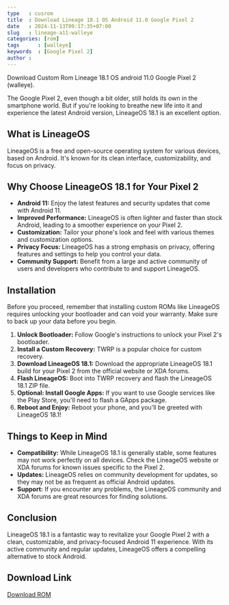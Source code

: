 ```yaml
---
type   : cusrom
title  : Download Lineage 18.1 OS Android 11.0 Google Pixel 2
date   : 2024-11-13T09:17:35+07:00
slug   : lineage-a11-walleye
categories: [rom]
tags      : [walleye]
keywords  : [Google Pixel 2]
author :
---
```


Download Custom Rom Lineage 18.1 OS android 11.0 Google Pixel 2 (walleye).

The Google Pixel 2, even though a bit older, still holds its own in the smartphone world. But if you're looking to breathe new life into it and experience the latest Android version, LineageOS 18.1 is an excellent option.

## What is LineageOS

LineageOS is a free and open-source operating system for various devices, based on Android. It's known for its clean interface, customizability, and focus on privacy. 

## Why Choose LineageOS 18.1 for Your Pixel 2

* **Android 11:** Enjoy the latest features and security updates that come with Android 11.
* **Improved Performance:** LineageOS is often lighter and faster than stock Android, leading to a smoother experience on your Pixel 2.
* **Customization:** Tailor your phone's look and feel with various themes and customization options.
* **Privacy Focus:** LineageOS has a strong emphasis on privacy, offering features and settings to help you control your data.
* **Community Support:** Benefit from a large and active community of users and developers who contribute to and support LineageOS.

## Installation

Before you proceed, remember that installing custom ROMs like LineageOS requires unlocking your bootloader and can void your warranty. Make sure to back up your data before you begin.

1. **Unlock Bootloader:** Follow Google's instructions to unlock your Pixel 2's bootloader.
2. **Install a Custom Recovery:**  TWRP is a popular choice for custom recovery.
3. **Download LineageOS 18.1:** Download the appropriate LineageOS 18.1 build for your Pixel 2 from the official website or XDA forums.
4. **Flash LineageOS:** Boot into TWRP recovery and flash the LineageOS 18.1 ZIP file.
5. **Optional: Install Google Apps:** If you want to use Google services like the Play Store, you'll need to flash a GApps package.
6. **Reboot and Enjoy:** Reboot your phone, and you'll be greeted with LineageOS 18.1!

## Things to Keep in Mind

* **Compatibility:** While LineageOS 18.1 is generally stable, some features may not work perfectly on all devices. Check the LineageOS website or XDA forums for known issues specific to the Pixel 2.
* **Updates:** LineageOS relies on community development for updates, so they may not be as frequent as official Android updates.
* **Support:** If you encounter any problems, the LineageOS community and XDA forums are great resources for finding solutions.

## Conclusion

LineageOS 18.1 is a fantastic way to revitalize your Google Pixel 2 with a clean, customizable, and privacy-focused Android 11 experience. With its active community and regular updates, LineageOS offers a compelling alternative to stock Android.


## Download Link
[Download ROM](https://t.me/wahyu6070files/1136?single)



